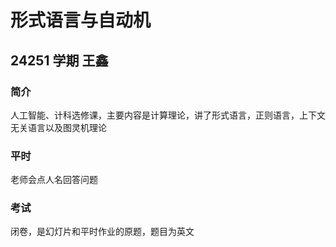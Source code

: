 # 形式语言与自动机
## 24251 学期 王鑫
### 简介
人工智能、计科选修课，主要内容是计算理论，讲了形式语言，正则语言，上下文无关语言以及图灵机理论
### 平时
老师会点人名回答问题
### 考试
闭卷，是幻灯片和平时作业的原题，题目为英文
